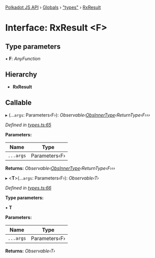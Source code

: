 [Polkadot JS API](../README.md) › [Globals](../globals.md) › ["types"](../modules/_types_.md) › [RxResult](_types_.rxresult.md)

# Interface: RxResult <**F**>

## Type parameters

▪ **F**: *AnyFunction*

## Hierarchy

* **RxResult**

## Callable

▸ (...`args`: Parameters‹F›): *Observable‹[ObsInnerType](../modules/_types_.md#obsinnertype)‹ReturnType‹F›››*

*Defined in [types.ts:65](https://github.com/polkadot-js/api/blob/3c47c3fdc3/packages/api/src/types.ts#L65)*

**Parameters:**

Name | Type |
------ | ------ |
`...args` | Parameters‹F› |

**Returns:** *Observable‹[ObsInnerType](../modules/_types_.md#obsinnertype)‹ReturnType‹F›››*

▸ <**T**>(...`args`: Parameters‹F›): *Observable‹T›*

*Defined in [types.ts:66](https://github.com/polkadot-js/api/blob/3c47c3fdc3/packages/api/src/types.ts#L66)*

**Type parameters:**

▪ **T**

**Parameters:**

Name | Type |
------ | ------ |
`...args` | Parameters‹F› |

**Returns:** *Observable‹T›*
